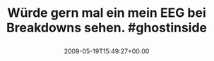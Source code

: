 ---
retweeted: false
source: <a href="http://twitter.com" rel="nofollow">Twitter Web Client</a>
entities:
  hashtags:
  - text: ghostinside
    indices:
    - '50'
    - '62'
  symbols: []
  user_mentions: []
  urls: []
display_text_range:
- '0'
- '62'
favorite_count: '0'
id_str: '1848401878'
truncated: false
retweet_count: '0'
id: '1848401878'
created_at: Tue May 19 15:49:27 +0000 2009
favorited: false
full_text: 'Würde gern mal ein mein EEG bei Breakdowns sehen. #ghostinside'
lang: de
tags:
- ghostinside
- pesos/twitter
date: '2009-05-19T15:49:27+00:00'
src: https://twitter.com/bascht/status/1848401878
original_url: https://twitter.com/bascht/status/1848401878
type: twitter_tweet
text: 'Würde gern mal ein mein EEG bei Breakdowns sehen. #ghostinside'
title: 'Würde gern mal ein mein EEG bei Breakdowns sehen. #ghostinside

  '

---